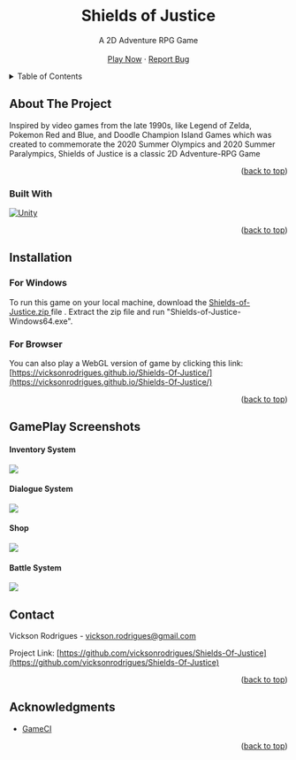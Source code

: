  <a name="readme-top"></a>


<!-- PROJECT LOGO -->
<br />

  <h1 align="center">Shields of Justice</h1>

  <p align="center">
    A 2D Adventure RPG Game
    <br />
    <br />
    <a href="https://vicksonrodrigues.github.io/Shields-Of-Justice/">Play Now</a>
    ·
    <a href="https://github.com/vicksonrodrigues/Shields-Of-Justice/issues">Report Bug</a>
  </p>
</div>



<!-- TABLE OF CONTENTS -->
<details>
  <summary>Table of Contents</summary>
  <ol>
    <li>
      <a href="#about-the-project">About The Project</a>
      <ul>
        <li><a href="#built-with">Built With</a></li>
      </ul>
    </li>
    <li>
      <a href="#installation">Installation</a>
      <ul>
        <li><a href="#for-windows">For Windows</a></li>
        <li><a href="#for-browser">For Browser</a></li>
      </ul>
    </li>
    <li><a href="#gameplay-screenshots">GamePlay Screenshots</a></li>
    <li><a href="#contact">Contact</a></li>
    <li><a href="#acknowledgments">Acknowledgments</a></li>
  </ol>
</details>



<!-- ABOUT THE PROJECT -->
## About The Project
Inspired by video games from the late 1990s, like Legend of Zelda, Pokemon Red and Blue, and Doodle Champion Island Games which was created to commemorate the 2020 Summer Olympics and 2020 Summer Paralympics, Shields of Justice is a classic 2D Adventure-RPG Game 
<p align="right">(<a href="#readme-top">back to top</a>)</p>

### Built With

[![Unity][Unity]][Unity-url]

<p align="right">(<a href="#readme-top">back to top</a>)</p>

<!-- Installation -->
## Installation


### For Windows

To run this game on your local machine, download the <a href = https://github.com/vicksonrodrigues/Shields-Of-Justice/archive/refs/tags/v0.0.1-beta.1.zip>Shields-of-Justice.zip </a> file . Extract the zip file and run "Shields-of-Justice-Windows64.exe".

### For Browser

You can also play a WebGL version of game by clicking this link: [https://vicksonrodrigues.github.io/Shields-Of-Justice/](https://vicksonrodrigues.github.io/Shields-Of-Justice/)

<p align="right">(<a href="#readme-top">back to top</a>)</p>

<!--How To Play -->
## GamePlay Screenshots

#### Inventory System

<img src="https://media.giphy.com/media/rEfo0q3tLcQ6Qd9W6m/giphy.gif"  />


#### Dialogue System

<img src= "https://media.giphy.com/media/xZD1f3Bz2K1YrDdKN4/giphy.gif" />

#### Shop 
<img src = "https://media.giphy.com/media/YH2sBQ4RWJUmiWdDvp/giphy.gif" />


#### Battle System

<img src = "https://media.giphy.com/media/4boF7SDtDfMHgFAfRh/giphy.gif" />



<!-- CONTACT -->
## Contact

Vickson Rodrigues - vickson.rodrigues@gmail.com

Project Link: [https://github.com/vicksonrodrigues/Shields-Of-Justice](https://github.com/vicksonrodrigues/Shields-Of-Justice)

<p align="right">(<a href="#readme-top">back to top</a>)</p>



<!-- ACKNOWLEDGMENTS -->
## Acknowledgments

* [GameCI](https://game.ci/)


<p align="right">(<a href="#readme-top">back to top</a>)</p>



<!-- MARKDOWN LINKS & IMAGES -->
<!-- https://www.markdownguide.org/basic-syntax/#reference-style-links -->
[Unity]: https://img.shields.io/badge/unity-v2021.3.0f1-%23000000.svg?style=for-the-badge&logo=unity&logoColor=white
[Unity-url]: https://unity.com/


